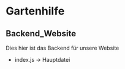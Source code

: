 # Gartenhilfe
## Backend_Website
Dies hier ist das Backend für unsere Website
- index.js &rarr; Hauptdatei
